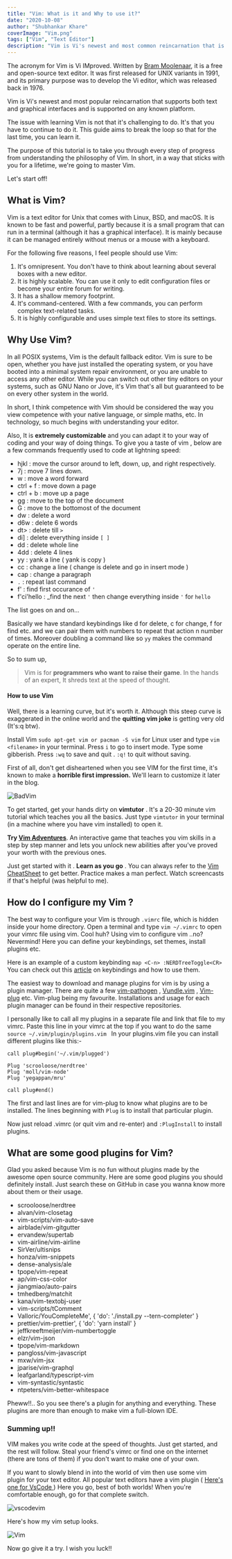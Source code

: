 ```yaml
---
title: "Vim: What is it and Why to use it?"
date: "2020-10-08"
author: "Shubhankar Khare"
coverImage: "Vim.png"
tags: ["Vim", "Text Editor"]
description: "Vim is Vi's newest and most common reincarnation that is supported on every known platform, check out the article to learn about what is ViM, and why to use it."
---
```

The acronym for Vim is Vi IMproved. Written by [Bram Moolenaar](https://en.wikipedia.org/wiki/Bram_Moolenaar), it is a free and open-source text editor. It was first released for UNIX variants in 1991, and its primary purpose was to develop the Vi editor, which was released back in 1976.

Vim is Vi's newest and most popular reincarnation that supports both text and graphical interfaces and is supported on any known platform.

The issue with learning Vim is not that it's challenging to do. It's that you have to continue to do it. This guide aims to break the loop so that for the last time, you can learn it.

The purpose of this tutorial is to take you through every step of progress from understanding the philosophy of Vim. In short, in a way that sticks with you for a lifetime, we're going to master Vim.

Let's start off!
## What is Vim?
Vim is a text editor for Unix that comes with Linux, BSD, and macOS. It is known to be fast and powerful, partly because it is a small program that can run in a terminal (although it has a graphical interface). It is mainly because it can be managed entirely without menus or a mouse with a keyboard.

For the following five reasons, I feel people should use Vim:

1. It's omnipresent. You don't have to think about learning about several boxes with a new editor.
2. It is highly scalable. You can use it only to edit configuration files or become your entire forum for writing.
3. It has a shallow memory footprint.
4. It's command-centered. With a few commands, you can perform complex text-related tasks.
5. It is highly configurable and uses simple text files to store its settings.

## Why Use Vim?

In all POSIX systems, Vim is the default fallback editor. Vim is sure to be open, whether you have just installed the operating system, or you have booted into a minimal system repair environment, or you are unable to access any other editor. While you can switch out other tiny editors on your systems, such as GNU Nano or Jove, it's Vim that's all but guaranteed to be on every other system in the world.

In short, I think competence with Vim should be considered the way you view competence with your native language, or simple maths, etc. In technology, so much begins with understanding your editor.

Also, It is **extremely customizable** and you can adapt it to your way of coding and your way of doing things.
To give you a taste of vim , below are a few commands frequently used to code at lightning speed:

 - hjkl : move the cursor around to left, down, up, and right respectively.
 - 7j : move 7 lines down.
 - w : move a word forward
 - ctrl + f : move down a page
 - ctrl + b : move up a page
 - gg : move to the top of the document
 - G : move to the bottomost of the document
 - dw : delete a word
 - d6w : delete 6 words
 - dt> : delete till  `>`
 - di] : delete everything inside `[ ]`
 - dd : delete whole line
 - 4dd : delete 4 lines
 - yy : yank a line ( yank is copy )
 - cc : change a line ( change is delete and go in insert mode )
 - cap : change a paragraph
 - `.` : repeat last command
 - f' : find first occurance of `'`
 - f'ci'hello : _find the next  `'` then change everything inside `'` for `hello`

The list goes on and on... 

Basically we have standard keybindings like d for delete, c for change, f for find etc. and we can pair them with numbers to repeat that action n number of times. Moreover doubling a command like so `yy` makes the command operate on the entire line.


So to sum up,
>Vim is for **programmers who want to raise their game**. In the hands of an expert, It shreds text at the speed of thought.

 #### How to use Vim
 Well, there is a learning curve, but it's worth it. Although this steep curve is exaggerated in the online world and the **quitting vim joke** is getting very old (It's:q btw).

 Install Vim `sudo apt-get vim or pacman -S vim` for Linux user and type `vim <filename>` in your terminal. Press `i` to go to insert mode. Type some gibberish. Press `:wq` to save and quit . `:q!` to quit without saving.

 First of all, don't get disheartened when you see VIM for the first time, it's known to make a **horrible first impression.** We'll learn to customize it later in the blog.

 ![BadVim](BadVim.png)


 To get started, get your hands dirty on **vimtutor** . It's a 20-30 minute vim tutorial which teaches you all the basics. Just type `vimtutor` in your terminal (in a machine where you have vim installed) to open it.

**Try  [Vim Adventures](https://vim-adventures.com/)**. An interactive game that teaches you vim skills in a step by step manner and lets you unlock new abilities after you've proved your worth with the previous ones.

 Just get started with it . **Learn as you go** . You can always refer to the [Vim CheatSheet](https://vim.rtorr.com/) to get better. Practice makes a man perfect. Watch screencasts if that's helpful (was helpful to me).

## How do I configure my Vim ?

The best way to configure your Vim is through `.vimrc` file, which is hidden inside your home directory. Open a terminal and type `vim ~/.vimrc` to open your vimrc file using vim. Cool huh? Using vim to configure vim ..no? Nevermind!
Here you can define your keybindings, set themes, install plugins etc.

Here is an example of a custom keybinding
`map <C-n> :NERDTreeToggle<CR>
`
You can check out this [article](https://hea-www.harvard.edu/~fine/Tech/vi.html) on keybindings and how to use them.

The easiest way to download and manage plugins for vim is by using a plugin manager. There are quite a few [vim-pathogen](https://github.com/tpope/vim-pathogen) , [Vundle.vim](https://github.com/VundleVim/Vundle.vim) , [Vim-plug](https://github.com/junegunn/vim-plug) etc.
Vim-plug being my favourite. Installations and usage for each plugin manager can be found in their respective repositories.

I personally like to call all my plugins in a separate file and link that file to my vimrc. Paste this line in your vimrc at the top if you want to do the same `source ~/.vim/plugin/plugins.vim
`
 In your plugins.vim file you can install different plugins like this:-
 ```
 call plug#begin('~/.vim/plugged')

Plug 'scrooloose/nerdtree'
Plug 'moll/vim-node'
Plug 'yegappan/mru'

call plug#end()
```
The first and last lines are for vim-plug to know what plugins are to be installed. The lines beginning with `Plug` is to install that particular plugin.

Now just reload .vimrc (or quit vim and re-enter) and `:PlugInstall` to install plugins.

## What are some good plugins for Vim?
Glad you asked because Vim is no fun without plugins made by the awesome open source community.
Here are some good plugins you should definitely install. Just search these on GitHub in case you wanna know more about them or their usage.

 - scrooloose/nerdtree
 - alvan/vim-closetag
 - vim-scripts/vim-auto-save
 - airblade/vim-gitgutter
 - ervandew/supertab
 - vim-airline/vim-airline
 - SirVer/ultisnips
 - honza/vim-snippets
 - dense-analysis/ale
 - tpope/vim-repeat
 - ap/vim-css-color
 - jiangmiao/auto-pairs
 - tmhedberg/matchit
 - kana/vim-textobj-user
 - vim-scripts/tComment
 - Valloric/YouCompleteMe', { 'do': './install.py --tern-completer' }
 - prettier/vim-prettier', { 'do': 'yarn install' }
 - jeffkreeftmeijer/vim-numbertoggle
 - elzr/vim-json
 - tpope/vim-markdown
 - pangloss/vim-javascript
 - mxw/vim-jsx
 - jparise/vim-graphql
 - leafgarland/typescript-vim
 - vim-syntastic/syntastic
 - ntpeters/vim-better-whitespace

Pheww!!..
So you see there's a plugin for anything and everything. These plugins are more than enough to make vim a full-blown IDE.

### Summing up!!
VIM makes you write code at the speed of thoughts. Just get started, and the rest will follow. Steal your friend's vimrc or find one on the internet (there are tons of them) if you don't want to make one of your own.

If you want to slowly blend in into the world of vim then use some vim plugin for your text editor. All popular text editors have a vim plugin ( [Here's one for VsCode ](https://marketplace.visualstudio.com/items?itemName=vscodevim.vim))
Here you go, best of both worlds! When you're comfortable enough, go for that complete switch.

![vscodevim](vscodevim.png)

Here's how my vim setup looks.

![Vim](Vim.png)

Now go give it a try. I wish you luck!!
